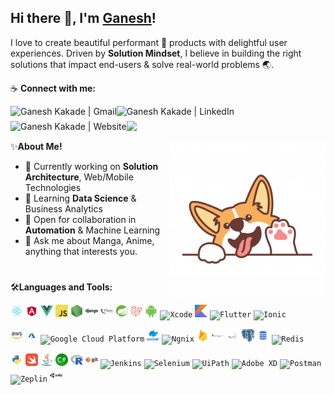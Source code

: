 ## Hi there 👋, I'm [Ganesh](https://github.com/ganeshkakade)!

I love to create beautiful performant 🚀 products with delightful user experiences. Driven by **Solution Mindset**, I believe in building the right solutions that impact end-users & solve real-world problems 🌏.

☕ **Connect with me:**

[<img align="left" alt="Ganesh Kakade | Gmail" height="24px" src="https://www.flaticon.com/svg/static/icons/svg/2991/2991144.svg" />][gmail]
[<img align="left" alt="Ganesh Kakade | LinkedIn" height="24px" src="https://www.flaticon.com/svg/static/icons/svg/174/174857.svg"/>][linkedin]
[<img align="left" alt="Ganesh Kakade | Website" height="24px" src="https://www.flaticon.com/svg/static/icons/svg/841/841568.svg" />][website]
<img align="left" src="http://estruyf-github.azurewebsites.net/api/VisitorHit?user=ganeshkakade&repo=ganeshkakade&countColorcountColor&countColor=%232980B9"/>

[gmail]: mailto:ganeshkakade.work@gmail.com
[linkedin]: https://www.linkedin.com/in/ganesh-kakade
[website]: https://ganeshkakade.github.io

<br />

#

<img align="right" alt="" src="https://raw.githubusercontent.com/ganeshkakade/ganeshkakade/main/assets/dog.jpg" width="250" height="250"/>

✨**About Me!**

- 🔭 Currently working on **Solution Architecture**, Web/Mobile Technologies
- 🌱 Learning **Data Science** & Business Analytics
- 👯 Open for collaboration in **Automation** & Machine Learning
- 💬 Ask me about Manga, Anime, anything that interests you. 

#

🛠️**Languages and Tools:**  

<code><img height="20" title="React" alt="React" src="https://raw.githubusercontent.com/github/explore/80688e429a7d4ef2fca1e82350fe8e3517d3494d/topics/react/react.png"></code>
<code><img height="20" title="Angular" alt="Angular" src="https://raw.githubusercontent.com/github/explore/80688e429a7d4ef2fca1e82350fe8e3517d3494d/topics/angular/angular.png"></code>
<code><img height="20" title="Vue.js" alt="Vue.js" src="https://raw.githubusercontent.com/github/explore/80688e429a7d4ef2fca1e82350fe8e3517d3494d/topics/vue/vue.png"></code>
<code><img height="20" title="JavaScript" alt="JavaScript" src="https://raw.githubusercontent.com/github/explore/80688e429a7d4ef2fca1e82350fe8e3517d3494d/topics/javascript/javascript.png"></code>
<code><img height="20" title="Node.js" alt="Node.js" src="https://raw.githubusercontent.com/github/explore/80688e429a7d4ef2fca1e82350fe8e3517d3494d/topics/nodejs/nodejs.png"></code>
<code><img height="20" title="Django" alt="Django" src="https://raw.githubusercontent.com/github/explore/80688e429a7d4ef2fca1e82350fe8e3517d3494d/topics/django/django.png"></code>
<code><img height="20" title="Flask" alt="Flask" src="https://raw.githubusercontent.com/github/explore/80688e429a7d4ef2fca1e82350fe8e3517d3494d/topics/flask/flask.png"></code>
<code><img height="20" title="Spring Boot" alt="Spring Boot" src="https://raw.githubusercontent.com/github/explore/80688e429a7d4ef2fca1e82350fe8e3517d3494d/topics/spring-boot/spring-boot.png"></code>
<code><img height="20" title="Laravel" alt="Laravel" src="https://raw.githubusercontent.com/github/explore/56a826d05cf762b2b50ecbe7d492a839b04f3fbf/topics/laravel/laravel.png"></code>
<code><img height="20" title="Android" alt="Android" src="https://raw.githubusercontent.com/github/explore/80688e429a7d4ef2fca1e82350fe8e3517d3494d/topics/android/android.png"></code>
<code><img height="20" title="Xcode" alt="Xcode" src="https://developer.apple.com/assets/elements/icons/xcode-12/xcode-12-48x48.png"></code>
<code><img height="20" title="Kotlin" alt="Kotlin" src="https://raw.githubusercontent.com/github/explore/80688e429a7d4ef2fca1e82350fe8e3517d3494d/topics/kotlin/kotlin.png"></code>
<code><img height="20" title="Flutter" alt="Flutter" src="https://avatars1.githubusercontent.com/u/14101776?s=20&v=4"></code>
<code><img height="20" title="Ionic" alt="Ionic" src="https://avatars0.githubusercontent.com/u/3171503?s=20&v=4"></code>

<code><img height="20" title="AWS" alt="AWS" src="https://raw.githubusercontent.com/github/explore/fbceb94436312b6dacde68d122a5b9c7d11f9524/topics/aws/aws.png"></code>
<code><img height="20" title="Azure" alt="Azure" src="https://raw.githubusercontent.com/github/explore/80688e429a7d4ef2fca1e82350fe8e3517d3494d/topics/azure/azure.png"></code>
<code><img height="20" title="Google Cloud Platfom" alt="Google Cloud Platform" src="https://avatars0.githubusercontent.com/u/2810941?s=20&v=4"></code>
<code><img height="20" title="Docker" alt="Docker" src="https://raw.githubusercontent.com/github/explore/80688e429a7d4ef2fca1e82350fe8e3517d3494d/topics/docker/docker.png"></code>
<code><img height="20" title="Ngnix" alt="Ngnix" src="https://avatars0.githubusercontent.com/u/1412239?s=20&v=4"></code>
<code><img height="20" title="Firebase" alt="Firebase" src="https://raw.githubusercontent.com/github/explore/80688e429a7d4ef2fca1e82350fe8e3517d3494d/topics/firebase/firebase.png"></code>
<code><img height="20" title="MongoDB" alt="MongoDB" src="https://raw.githubusercontent.com/github/explore/80688e429a7d4ef2fca1e82350fe8e3517d3494d/topics/mongodb/mongodb.png"></code>
<code><img height="20" title="MySQL" alt="MySQL" src="https://raw.githubusercontent.com/github/explore/80688e429a7d4ef2fca1e82350fe8e3517d3494d/topics/mysql/mysql.png"></code>
<code><img height="20" title="PostgreSQL" alt="PostgreSQL" src="https://raw.githubusercontent.com/github/explore/80688e429a7d4ef2fca1e82350fe8e3517d3494d/topics/postgresql/postgresql.png"></code>
<code><img height="20" title="SQL" alt="SQL" src="https://raw.githubusercontent.com/github/explore/80688e429a7d4ef2fca1e82350fe8e3517d3494d/topics/sql/sql.png"></code>
<code><img height="20" title="Redis" alt="Redis" src="https://avatars3.githubusercontent.com/u/1529926?s=20&v=4"></code>

<code><img height="20" title="Python" alt="Python" src="https://raw.githubusercontent.com/github/explore/80688e429a7d4ef2fca1e82350fe8e3517d3494d/topics/python/python.png"></code>
<code><img height="20" title="Swift" alt="Swift" src="https://raw.githubusercontent.com/github/explore/80688e429a7d4ef2fca1e82350fe8e3517d3494d/topics/swift/swift.png"></code>
<code><img height="20" title="Java" alt="Java" src="https://raw.githubusercontent.com/github/explore/80688e429a7d4ef2fca1e82350fe8e3517d3494d/topics/java/java.png"></code>
<code><img height="20" title="C#" alt="C#" src="https://raw.githubusercontent.com/github/explore/80688e429a7d4ef2fca1e82350fe8e3517d3494d/topics/csharp/csharp.png"></code>
<code><img height="20" title="R" alt="R" src="https://raw.githubusercontent.com/github/explore/80688e429a7d4ef2fca1e82350fe8e3517d3494d/topics/r/r.png"></code>
<code><img height="20" title="Git" alt="Git" src="https://raw.githubusercontent.com/github/explore/80688e429a7d4ef2fca1e82350fe8e3517d3494d/topics/git/git.png"></code>
<code><img height="20" title="Jenkins" alt="Jenkins" src="https://avatars0.githubusercontent.com/u/107424?s=20&v=4"></code>
<code><img height="20" title="Selenium" alt="Selenium" src="https://avatars0.githubusercontent.com/u/983927?s=20&v=4"></code>
<code><img height="20" title="UiPath" alt="UiPath" src="https://avatars3.githubusercontent.com/u/375663?s=20&v=4"></code>
<code><img height="20" title="Adobe XD" alt="Adobe XD" src="https://avatars0.githubusercontent.com/u/41522403?s=20&v=4"></code>
<code><img height="20" title="Postman" alt="Postman" src="https://avatars3.githubusercontent.com/u/10251060?s=20&v=4"></code>
<code><img height="20" title="Zeplin" alt="Zeplin" src="https://avatars3.githubusercontent.com/u/6152453?s=20&v=4"></code>
<code><img height="20" title="Unity" alt="Unity" src="https://raw.githubusercontent.com/github/explore/80688e429a7d4ef2fca1e82350fe8e3517d3494d/topics/unity/unity.png"></code>
